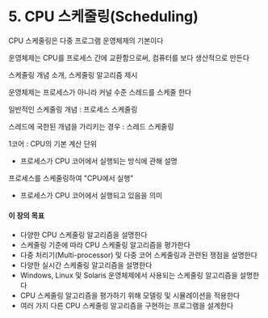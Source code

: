 # 5. CPU 스케줄링(Scheduling)

CPU 스케줄링은 다중 프로그램 운영체제의 기본이다

운영체제는 CPU를 프로세스 간에 교환함으로써, 컴퓨터를 보다 생산적으로 만든다

스케줄링 개념 소개, 스케줄링 알고리즘 제시

운영체제는 프로세스가 아니라 커널 수준 스레드를 스케줄 한다

일반적인 스케줄링 개념 : 프로세스 스케줄링

스레드에 국한된 개념을 가리키는 경우 : 스레드 스케줄링

1코어 : CPU의 기본 계산 단위

- 프로세스가 CPU 코어에서 실행되는 방식에 관해 설명

프로세스를 스케줄링하여 "CPU에서 실행"

- 프로세스가 CPU 코어에서 실행되고 있음을 의미

#### 이 장의 목표

- 다양한 CPU 스케줄링 알고리즘을 설명한다
- 스케줄링 기준에 따라 CPU 스케줄링 알고리즘을 평가한다
- 다중 처리기(Multi-processor) 및 다중 코어 스케줄링과 관련된 쟁점을 설명한다
- 다양한 실시간 스케줄링 알고리즘을 설명한다
- Windows, Linux 및 Solaris 운영체제에서 사용되는 스케줄링 알고리즘을 설명한다
- CPU 스케줄링 알고리즘을 평가하기 위해 모델링 및 시뮬레이션을 적용한다
- 여러 가지 다른 CPU 스케줄링 알고리즘을 구현하는 프로그램을 설계한다
